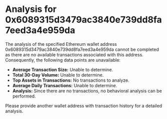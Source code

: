 # Analysis for 0x6089315d3479ac3840e739dd8fa7eed3a4e959da

The analysis of the specified Ethereum wallet address 0x6089315d3479ac3840e739dd8fa7eed3a4e959da cannot be completed as there are no available transactions associated with this address. Consequently, the following data points are unavailable:

- **Average Transaction Size:** Unable to determine.
- **Total 30-Day Volume:** Unable to determine.
- **Top Assets in Transactions:** No transactions to analyze.
- **Average Daily Transactions:** Unable to determine.
- **Analysis:** Since there are no transactions, no behavioral analysis can be performed.

Please provide another wallet address with transaction history for a detailed analysis.